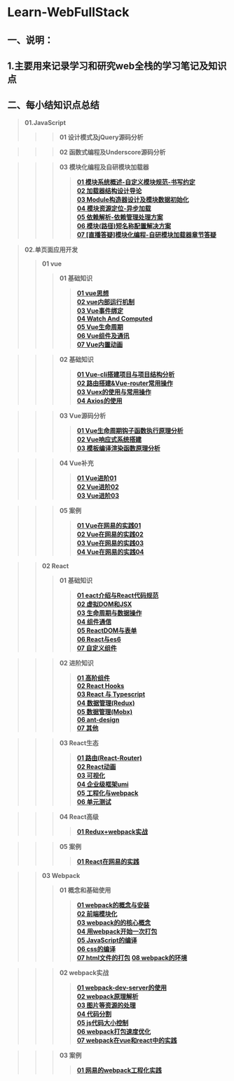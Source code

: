 # Learn-WebFullStack
## 一、说明：
## 1.主要用来记录学习和研究web全栈的学习笔记及知识点


## 二、每小结知识点总结
> **01.JavaScript**
>>> **01 设计模式及jQuery源码分析**

>>> **02 函数式编程及Underscore源码分析**

>>> **03 模块化编程及自研模块加载器**
>>>> [**01 模块系统概述-自定义模块规范-书写约定**](https://github.com/lotosv2010/Learn-WebFullStack/blob/master/docs/Markdown/02-JavaScript/03-%E6%A8%A1%E5%9D%97%E5%8C%96%E7%BC%96%E7%A8%8B%E5%8F%8A%E8%87%AA%E7%A0%94%E6%A8%A1%E5%9D%97%E5%8A%A0%E8%BD%BD%E5%99%A8/01-%E6%A8%A1%E5%9D%97%E7%B3%BB%E7%BB%9F%E6%A6%82%E8%BF%B0-%E8%87%AA%E5%AE%9A%E4%B9%89%E6%A8%A1%E5%9D%97%E8%A7%84%E8%8C%83-%E4%B9%A6%E5%86%99%E7%BA%A6%E5%AE%9A.md)  
>>>> [**02 加载器结构设计导论**](https://github.com/lotosv2010/Learn-WebFullStack/blob/master/docs/Markdown/02-JavaScript/03-%E6%A8%A1%E5%9D%97%E5%8C%96%E7%BC%96%E7%A8%8B%E5%8F%8A%E8%87%AA%E7%A0%94%E6%A8%A1%E5%9D%97%E5%8A%A0%E8%BD%BD%E5%99%A8/02-%E5%8A%A0%E8%BD%BD%E5%99%A8%E7%BB%93%E6%9E%84%E8%AE%BE%E8%AE%A1%E5%AF%BC%E8%AE%BA.md)  
>>>> [**03 Module构造器设计及模块数据初始化**](https://github.com/lotosv2010/Learn-WebFullStack/blob/master/docs/Markdown/02-JavaScript/03-%E6%A8%A1%E5%9D%97%E5%8C%96%E7%BC%96%E7%A8%8B%E5%8F%8A%E8%87%AA%E7%A0%94%E6%A8%A1%E5%9D%97%E5%8A%A0%E8%BD%BD%E5%99%A8/03-Module%E6%9E%84%E9%80%A0%E5%99%A8%E8%AE%BE%E8%AE%A1%E5%8F%8A%E6%A8%A1%E5%9D%97%E6%95%B0%E6%8D%AE%E5%88%9D%E5%A7%8B%E5%8C%96.md)  
>>>> [**04 模块资源定位-异步加载**](https://github.com/lotosv2010/Learn-WebFullStack/blob/master/docs/Markdown/02-JavaScript/03-%E6%A8%A1%E5%9D%97%E5%8C%96%E7%BC%96%E7%A8%8B%E5%8F%8A%E8%87%AA%E7%A0%94%E6%A8%A1%E5%9D%97%E5%8A%A0%E8%BD%BD%E5%99%A8/04-%E6%A8%A1%E5%9D%97%E8%B5%84%E6%BA%90%E5%AE%9A%E4%BD%8D-%E5%BC%82%E6%AD%A5%E5%8A%A0%E8%BD%BD.md)  
>>>> [**05 依赖解析-依赖管理处理方案**](https://github.com/lotosv2010/Learn-WebFullStack/blob/master/docs/Markdown/02-JavaScript/03-%E6%A8%A1%E5%9D%97%E5%8C%96%E7%BC%96%E7%A8%8B%E5%8F%8A%E8%87%AA%E7%A0%94%E6%A8%A1%E5%9D%97%E5%8A%A0%E8%BD%BD%E5%99%A8/05-%E4%BE%9D%E8%B5%96%E8%A7%A3%E6%9E%90-%E4%BE%9D%E8%B5%96%E7%AE%A1%E7%90%86%E5%A4%84%E7%90%86%E6%96%B9%E6%A1%88.md)  
>>>> [**06 模块(路径)短名称配置解决方案**](https://github.com/lotosv2010/Learn-WebFullStack/blob/master/docs/Markdown/02-JavaScript/03-%E6%A8%A1%E5%9D%97%E5%8C%96%E7%BC%96%E7%A8%8B%E5%8F%8A%E8%87%AA%E7%A0%94%E6%A8%A1%E5%9D%97%E5%8A%A0%E8%BD%BD%E5%99%A8/06-%E6%A8%A1%E5%9D%97(%E8%B7%AF%E5%BE%84)%E7%9F%AD%E5%90%8D%E7%A7%B0%E9%85%8D%E7%BD%AE%E8%A7%A3%E5%86%B3%E6%96%B9%E6%A1%88.md)  
>>>> [**07 [直播答疑]模块化编程-自研模块加载器章节答疑**](https://github.com/lotosv2010/Learn-WebFullStack/blob/master/docs/Markdown/02-JavaScript/03-%E6%A8%A1%E5%9D%97%E5%8C%96%E7%BC%96%E7%A8%8B%E5%8F%8A%E8%87%AA%E7%A0%94%E6%A8%A1%E5%9D%97%E5%8A%A0%E8%BD%BD%E5%99%A8/07-%5B%E7%9B%B4%E6%92%AD%E7%AD%94%E7%96%91%5D%E6%A8%A1%E5%9D%97%E5%8C%96%E7%BC%96%E7%A8%8B-%E8%87%AA%E7%A0%94%E6%A8%A1%E5%9D%97%E5%8A%A0%E8%BD%BD%E5%99%A8%E7%AB%A0%E8%8A%82%E7%AD%94%E7%96%91.md)  

> **02.单页面应用开发**
>> **01 vue**
>>> **01 基础知识**
>>>> [**01 vue思想**](https://github.com/lotosv2010/Learn-WebFullStack/blob/master/docs/Markdown/03-SinglePageApp/01-Vue/01-Vue%E5%9F%BA%E7%A1%80%E7%9F%A5%E8%AF%86/01-Vue%E6%80%9D%E6%83%B3.md)  
>>>> [**02 vue内部运行机制**](https://github.com/lotosv2010/Learn-WebFullStack/blob/master/docs/Markdown/03-SinglePageApp/01-Vue/01-Vue%E5%9F%BA%E7%A1%80%E7%9F%A5%E8%AF%86/02-Vue%E5%86%85%E9%83%A8%E8%BF%90%E8%A1%8C%E6%9C%BA%E5%88%B6.md)  
>>>> [**03 Vue事件绑定**](https://github.com/lotosv2010/Learn-WebFullStack/blob/master/docs/Markdown/03-SinglePageApp/01-Vue/01-Vue%E5%9F%BA%E7%A1%80%E7%9F%A5%E8%AF%86/03-Vue%E4%BA%8B%E4%BB%B6%E7%BB%91%E5%AE%9A.md)  
>>>> [**04 Watch And Computed**](https://github.com/lotosv2010/Learn-WebFullStack/blob/master/docs/Markdown/03-SinglePageApp/01-Vue/01-Vue%E5%9F%BA%E7%A1%80%E7%9F%A5%E8%AF%86/4-Watch%20And%20Computed.md)  
>>>> [**05 Vue生命周期**](https://github.com/lotosv2010/Learn-WebFullStack/blob/master/docs/Markdown/03-SinglePageApp/01-Vue/01-Vue%E5%9F%BA%E7%A1%80%E7%9F%A5%E8%AF%86/5-Vue%E7%94%9F%E5%91%BD%E5%91%A8%E6%9C%9F.md)  
>>>> [**06 Vue组件及通讯**](https://github.com/lotosv2010/Learn-WebFullStack/blob/master/docs/Markdown/03-SinglePageApp/01-Vue/01-Vue%E5%9F%BA%E7%A1%80%E7%9F%A5%E8%AF%86/6-Vue%E7%BB%84%E4%BB%B6%E5%8F%8A%E9%80%9A%E8%AE%AF.md)  
>>>> [**07 Vue内置动画**](https://github.com/lotosv2010/Learn-WebFullStack/blob/master/docs/Markdown/03-SinglePageApp/01-Vue/01-Vue%E5%9F%BA%E7%A1%80%E7%9F%A5%E8%AF%86/7-Vue%E5%86%85%E7%BD%AE%E5%8A%A8%E7%94%BB.md)  

>>> **02 基础知识**  
>>>> [**01 Vue-cli搭建项目与项目结构分析**](https://github.com/lotosv2010/Learn-WebFullStack/blob/master/docs/Markdown/03-SinglePageApp/01-Vue/02-Vue%E8%BF%9B%E9%98%B6%E7%9F%A5%E8%AF%86/01-Vue-cli%E6%90%AD%E5%BB%BA%E9%A1%B9%E7%9B%AE%E4%B8%8E%E9%A1%B9%E7%9B%AE%E7%BB%93%E6%9E%84%E5%88%86%E6%9E%90.md)  
>>>> [**02 路由搭建&Vue-router常用操作**](https://github.com/lotosv2010/Learn-WebFullStack/blob/master/docs/Markdown/03-SinglePageApp/01-Vue/02-Vue%E8%BF%9B%E9%98%B6%E7%9F%A5%E8%AF%86/02-%E8%B7%AF%E7%94%B1%E6%90%AD%E5%BB%BA%26Vue-router%E5%B8%B8%E7%94%A8%E6%93%8D%E4%BD%9C.md)  
>>>> [**03 Vuex的使用与常用操作**](https://github.com/lotosv2010/Learn-WebFullStack/blob/master/docs/Markdown/03-SinglePageApp/01-Vue/02-Vue%E8%BF%9B%E9%98%B6%E7%9F%A5%E8%AF%86/03-Vuex%E7%9A%84%E4%BD%BF%E7%94%A8%E4%B8%8E%E5%B8%B8%E7%94%A8%E6%93%8D%E4%BD%9C.md)  
>>>> [**04 Axios的使用**](https://github.com/lotosv2010/Learn-WebFullStack/blob/master/docs/Markdown/03-SinglePageApp/01-Vue/02-Vue%E8%BF%9B%E9%98%B6%E7%9F%A5%E8%AF%86/04-Axios%E7%9A%84%E4%BD%BF%E7%94%A8.md)  

>>> **03 Vue源码分析**  
>>>> [**01 Vue生命周期钩子函数执行原理分析**](https://github.com/lotosv2010/Learn-WebFullStack/blob/master/docs/Markdown/03-SinglePageApp/01-Vue/03-Vue%E6%BA%90%E7%A0%81%E5%88%86%E6%9E%90/01-Vue%E7%94%9F%E5%91%BD%E5%91%A8%E6%9C%9F%E9%92%A9%E5%AD%90%E5%87%BD%E6%95%B0%E6%89%A7%E8%A1%8C%E5%8E%9F%E7%90%86%E5%88%86%E6%9E%90.md)  
>>>> [**02 Vue响应式系统搭建**](https://github.com/lotosv2010/Learn-WebFullStack/blob/master/docs/Markdown/03-SinglePageApp/01-Vue/03-Vue%E6%BA%90%E7%A0%81%E5%88%86%E6%9E%90/02-Vue%E5%93%8D%E5%BA%94%E5%BC%8F%E7%B3%BB%E7%BB%9F%E6%90%AD%E5%BB%BA.md)  
>>>> [**03 模板编译渲染函数原理分析**](https://github.com/lotosv2010/Learn-WebFullStack/blob/master/docs/Markdown/03-SinglePageApp/01-Vue/03-Vue%E6%BA%90%E7%A0%81%E5%88%86%E6%9E%90/03-Vue%20%E6%A8%A1%E6%9D%BF%E7%BC%96%E8%AF%91%E6%B8%B2%E6%9F%93%E5%87%BD%E6%95%B0%E5%8E%9F%E7%90%86%E5%88%86%E6%9E%90.md)

>>> **04 Vue补充**  
>>>> [**01 Vue进阶01**](https://github.com/lotosv2010/Learn-WebFullStack/blob/master/docs/Markdown/03-SinglePageApp/01-Vue/04-Vue%E8%A1%A5%E5%85%85/01-Vue%E8%BF%9B%E9%98%B601.md)  
>>>> [**02 Vue进阶02**](https://github.com/lotosv2010/Learn-WebFullStack/blob/master/docs/Markdown/03-SinglePageApp/01-Vue/04-Vue%E8%A1%A5%E5%85%85/02-Vue%E8%BF%9B%E9%98%B602.md)  
>>>> [**03 Vue进阶03**](https://github.com/lotosv2010/Learn-WebFullStack/blob/master/docs/Markdown/03-SinglePageApp/01-Vue/04-Vue%E8%A1%A5%E5%85%85/03-Vue%E8%BF%9B%E9%98%B603.md)

>>> **05 案例**  
>>>> [**01 Vue在网易的实践01**](https://github.com/lotosv2010/Learn-WebFullStack/blob/master/docs/Markdown/03-SinglePageApp/01-Vue/05-%E6%A1%88%E4%BE%8B/01-Vue%E5%9C%A8%E7%BD%91%E6%98%93%E7%9A%84%E5%AE%9E%E8%B7%B501.md)  
>>>> [**02 Vue在网易的实践02**](https://github.com/lotosv2010/Learn-WebFullStack/blob/master/docs/Markdown/03-SinglePageApp/01-Vue/05-%E6%A1%88%E4%BE%8B/02-Vue%E5%9C%A8%E7%BD%91%E6%98%93%E7%9A%84%E5%AE%9E%E8%B7%B502.md)  
>>>> [**03 Vue在网易的实践03**](https://github.com/lotosv2010/Learn-WebFullStack/blob/master/docs/Markdown/03-SinglePageApp/01-Vue/05-%E6%A1%88%E4%BE%8B/03-Vue%E5%9C%A8%E7%BD%91%E6%98%93%E7%9A%84%E5%AE%9E%E8%B7%B503.md)  
>>>> [**04 Vue在网易的实践04**](https://github.com/lotosv2010/Learn-WebFullStack/blob/master/docs/Markdown/03-SinglePageApp/01-Vue/05-%E6%A1%88%E4%BE%8B/04-Vue%E5%9C%A8%E7%BD%91%E6%98%93%E7%9A%84%E5%AE%9E%E8%B7%B504.md)

>> **02 React**
>>> **01 基础知识**
>>>> [**01 eact介绍与React代码规范**](https://github.com/lotosv2010/Learn-WebFullStack/blob/master/docs/Markdown/03-SinglePageApp/02-React/01-React%E5%9F%BA%E7%A1%80/01-React%E4%BB%8B%E7%BB%8D%E4%B8%8EReact%E4%BB%A3%E7%A0%81%E8%A7%84%E8%8C%83.md)  
>>>> [**02 虚拟DOM和JSX**](https://github.com/lotosv2010/Learn-WebFullStack/blob/master/docs/Markdown/03-SinglePageApp/02-React/01-React%E5%9F%BA%E7%A1%80/02-%E8%99%9A%E6%8B%9FDOM%E5%92%8CJSX.md)  
>>>> [**03 生命周期与数据操作**](https://github.com/lotosv2010/Learn-WebFullStack/blob/master/docs/Markdown/03-SinglePageApp/02-React/01-React%E5%9F%BA%E7%A1%80/03-%E7%94%9F%E5%91%BD%E5%91%A8%E6%9C%9F%E4%B8%8E%E6%95%B0%E6%8D%AE%E6%93%8D%E4%BD%9C.md)  
>>>> [**04 组件通信**](https://github.com/lotosv2010/Learn-WebFullStack/blob/master/docs/Markdown/03-SinglePageApp/02-React/01-React%E5%9F%BA%E7%A1%80/04-%E7%BB%84%E4%BB%B6%E9%80%9A%E4%BF%A1.md)  
>>>> [**05 ReactDOM与表单**](https://github.com/lotosv2010/Learn-WebFullStack/blob/master/docs/Markdown/03-SinglePageApp/02-React/01-React%E5%9F%BA%E7%A1%80/05-ReactDOM%E4%B8%8E%E8%A1%A8%E5%8D%95.md)  
>>>> [**06 React与es6**](https://github.com/lotosv2010/Learn-WebFullStack/blob/master/docs/Markdown/03-SinglePageApp/02-React/01-React%E5%9F%BA%E7%A1%80/06-React%E4%B8%8Ees6.md)  
>>>> [**07 自定义组件**](https://github.com/lotosv2010/Learn-WebFullStack/blob/master/docs/Markdown/03-SinglePageApp/02-React/01-React%E5%9F%BA%E7%A1%80/07-%E8%87%AA%E5%AE%9A%E4%B9%89%E7%BB%84%E4%BB%B6.md)

>>> **02 进阶知识**
>>>> [**01 高阶组件**](https://github.com/lotosv2010/Learn-WebFullStack/blob/master/docs/Markdown/03-SinglePageApp/02-React/02-%E8%BF%9B%E9%98%B6%E7%9F%A5%E8%AF%86/01-%E9%AB%98%E9%98%B6%E7%BB%84%E4%BB%B6.md)  
>>>> [**02 React Hooks**](https://github.com/lotosv2010/Learn-WebFullStack/blob/master/docs/Markdown/03-SinglePageApp/02-React/02-%E8%BF%9B%E9%98%B6%E7%9F%A5%E8%AF%86/02-React%20Hooks.md)  
>>>> [**03 React 与 Typescript**](https://github.com/lotosv2010/Learn-WebFullStack/blob/master/docs/Markdown/03-SinglePageApp/02-React/02-%E8%BF%9B%E9%98%B6%E7%9F%A5%E8%AF%86/03-React%20%E4%B8%8E%20Typescript.md)  
>>>> [**04 数据管理(Redux)**](https://github.com/lotosv2010/Learn-WebFullStack/blob/master/docs/Markdown/03-SinglePageApp/02-React/02-%E8%BF%9B%E9%98%B6%E7%9F%A5%E8%AF%86/04-%E6%95%B0%E6%8D%AE%E7%AE%A1%E7%90%86(Redux).md)  
>>>> [**05 数据管理(Mobx)**](https://github.com/lotosv2010/Learn-WebFullStack/blob/master/docs/Markdown/03-SinglePageApp/02-React/02-%E8%BF%9B%E9%98%B6%E7%9F%A5%E8%AF%86/05-%E6%95%B0%E6%8D%AE%E7%AE%A1%E7%90%86(Mobx).md)  
>>>> [**06 ant-design**](https://github.com/lotosv2010/Learn-WebFullStack/blob/master/docs/Markdown/03-SinglePageApp/02-React/02-%E8%BF%9B%E9%98%B6%E7%9F%A5%E8%AF%86/06-ant-design.md)  
>>>> [**07 其他**](https://github.com/lotosv2010/Learn-WebFullStack/blob/master/docs/Markdown/03-SinglePageApp/02-React/02-%E8%BF%9B%E9%98%B6%E7%9F%A5%E8%AF%86/07-%E5%85%B6%E4%BB%96.md)

>>> **03 React生态**
>>>> [**01 路由(React-Router)**](https://github.com/lotosv2010/Learn-WebFullStack/blob/master/docs/Markdown/03-SinglePageApp/02-React/03-React%E7%94%9F%E6%80%81/01-%E8%B7%AF%E7%94%B1(React-Router).md)  
>>>> [**02 React动画**](https://github.com/lotosv2010/Learn-WebFullStack/blob/master/docs/Markdown/03-SinglePageApp/02-React/03-React%E7%94%9F%E6%80%81/02-React%E5%8A%A8%E7%94%BB.md)  
>>>> [**03 可视化**](https://github.com/lotosv2010/Learn-WebFullStack/blob/master/docs/Markdown/03-SinglePageApp/02-React/03-React%E7%94%9F%E6%80%81/03-%E5%8F%AF%E8%A7%86%E5%8C%96.md)  
>>>> [**04 企业级框架umi**](https://github.com/lotosv2010/Learn-WebFullStack/blob/master/docs/Markdown/03-SinglePageApp/02-React/03-React%E7%94%9F%E6%80%81/04-%E4%BC%81%E4%B8%9A%E7%BA%A7%E6%A1%86%E6%9E%B6umi%20.md)  
>>>> [**05 工程化与webpack**](https://github.com/lotosv2010/Learn-WebFullStack/blob/master/docs/Markdown/03-SinglePageApp/02-React/03-React生态/05-工程化与webpack.md)  
>>>> [**06 单元测试**](https://github.com/lotosv2010/Learn-WebFullStack/blob/master/docs/Markdown/03-SinglePageApp/02-React/03-React%E7%94%9F%E6%80%81/06-%E5%8D%95%E5%85%83%E6%B5%8B%E8%AF%95.md)  

>>> **04 React高级**
>>>> [**01 Redux+webpack实战**](https://github.com/lotosv2010/Learn-WebFullStack/blob/master/docs/Markdown/03-SinglePageApp/02-React/04-React%E9%AB%98%E7%BA%A7/01-React%2BReact-router%2BRedux%2Bwebpack%E5%AE%9E%E6%88%98.md)

>>> **05 案例**
>>>> [**01 React在网易的实践**](https://github.com/lotosv2010/Learn-WebFullStack/blob/master/docs/Markdown/03-SinglePageApp/02-React/05-%E6%A1%88%E4%BE%8B/01-React%E5%9C%A8%E7%BD%91%E6%98%93%E7%9A%84%E5%AE%9E%E8%B7%B5.md)

>> **03 Webpack**
>>> **01 概念和基础使用**
>>>> [**01 webpack的概念与安装**](https://github.com/lotosv2010/Learn-WebFullStack/blob/master/docs/Markdown/03-SinglePageApp/03-webpack/01-webpack%E7%9A%84%E6%A6%82%E5%BF%B5%E5%92%8C%E5%9F%BA%E7%A1%80%E4%BD%BF%E7%94%A8/01-webpack%E7%9A%84%E6%A6%82%E5%BF%B5%E4%B8%8E%E5%AE%89%E8%A3%85.md)  
>>>> [**02 前端模块化**](https://github.com/lotosv2010/Learn-WebFullStack/blob/master/docs/Markdown/03-SinglePageApp/03-webpack/01-webpack%E7%9A%84%E6%A6%82%E5%BF%B5%E5%92%8C%E5%9F%BA%E7%A1%80%E4%BD%BF%E7%94%A8/02-%E5%89%8D%E7%AB%AF%E6%A8%A1%E5%9D%97%E5%8C%96.md)  
>>>> [**03 webpack的的核心概念**](https://github.com/lotosv2010/Learn-WebFullStack/blob/master/docs/Markdown/03-SinglePageApp/03-webpack/01-webpack%E7%9A%84%E6%A6%82%E5%BF%B5%E5%92%8C%E5%9F%BA%E7%A1%80%E4%BD%BF%E7%94%A8/03-webpack%E7%9A%84%E7%9A%84%E6%A0%B8%E5%BF%83%E6%A6%82%E5%BF%B5.md)  
>>>> [**04 用webpack开始一次打包**](https://github.com/lotosv2010/Learn-WebFullStack/blob/master/docs/Markdown/03-SinglePageApp/03-webpack/01-webpack%E7%9A%84%E6%A6%82%E5%BF%B5%E5%92%8C%E5%9F%BA%E7%A1%80%E4%BD%BF%E7%94%A8/04-%E7%94%A8webpack%E5%BC%80%E5%A7%8B%E4%B8%80%E6%AC%A1%E6%89%93%E5%8C%85.md)  
>>>> [**05 JavaScript的编译**](https://github.com/lotosv2010/Learn-WebFullStack/blob/master/docs/Markdown/03-SinglePageApp/03-webpack/01-webpack%E7%9A%84%E6%A6%82%E5%BF%B5%E5%92%8C%E5%9F%BA%E7%A1%80%E4%BD%BF%E7%94%A8/05-JavaScript%E7%9A%84%E7%BC%96%E8%AF%91.md)  
>>>> [**06 css的编译**](https://github.com/lotosv2010/Learn-WebFullStack/blob/master/docs/Markdown/03-SinglePageApp/03-webpack/01-webpack%E7%9A%84%E6%A6%82%E5%BF%B5%E5%92%8C%E5%9F%BA%E7%A1%80%E4%BD%BF%E7%94%A8/06-css%E7%9A%84%E7%BC%96%E8%AF%91.md)  
>>>> [**07 html文件的打包**](https://github.com/lotosv2010/Learn-WebFullStack/blob/master/docs/Markdown/03-SinglePageApp/03-webpack/01-webpack%E7%9A%84%E6%A6%82%E5%BF%B5%E5%92%8C%E5%9F%BA%E7%A1%80%E4%BD%BF%E7%94%A8/07-html%E6%96%87%E4%BB%B6%E7%9A%84%E6%89%93%E5%8C%85.md)
>>>> [**08 webpack的环境**](https://github.com/lotosv2010/Learn-WebFullStack/blob/master/docs/Markdown/03-SinglePageApp/03-webpack/01-webpack%E7%9A%84%E6%A6%82%E5%BF%B5%E5%92%8C%E5%9F%BA%E7%A1%80%E4%BD%BF%E7%94%A8/08-webpack%E7%9A%84%E7%8E%AF%E5%A2%83.md)

>>> **02 webpack实战**
>>>> [**01 webpack-dev-server的使用**](https://github.com/lotosv2010/Learn-WebFullStack/blob/master/docs/Markdown/03-SinglePageApp/03-webpack/02-webpack%E5%AE%9E%E6%88%98/01-webpack-dev-server%E7%9A%84%E4%BD%BF%E7%94%A8.md)  
>>>> [**02 webpack原理解析**](https://github.com/lotosv2010/Learn-WebFullStack/blob/master/docs/Markdown/03-SinglePageApp/03-webpack/02-webpack%E5%AE%9E%E6%88%98/02-webpack%E5%8E%9F%E7%90%86%E8%A7%A3%E6%9E%90.md)  
>>>> [**03 图片等资源的处理**](https://github.com/lotosv2010/Learn-WebFullStack/blob/master/docs/Markdown/03-SinglePageApp/03-webpack/02-webpack%E5%AE%9E%E6%88%98/03-%E5%9B%BE%E7%89%87%E7%AD%89%E8%B5%84%E6%BA%90%E7%9A%84%E5%A4%84%E7%90%86.md)  
>>>> [**04 代码分割**](https://github.com/lotosv2010/Learn-WebFullStack/blob/master/docs/Markdown/03-SinglePageApp/03-webpack/02-webpack%E5%AE%9E%E6%88%98/04-%E4%BB%A3%E7%A0%81%E5%88%86%E5%89%B2.md)  
>>>> [**05 js代码大小控制**](https://github.com/lotosv2010/Learn-WebFullStack/blob/master/docs/Markdown/03-SinglePageApp/03-webpack/02-webpack%E5%AE%9E%E6%88%98/05-js%E4%BB%A3%E7%A0%81%E5%A4%A7%E5%B0%8F%E6%8E%A7%E5%88%B6.md)  
>>>> [**06 webpack打包速度优化**](https://github.com/lotosv2010/Learn-WebFullStack/blob/master/docs/Markdown/03-SinglePageApp/03-webpack/02-webpack%E5%AE%9E%E6%88%98/06-webpack%E6%89%93%E5%8C%85%E9%80%9F%E5%BA%A6%E4%BC%98%E5%8C%96.md)  
>>>> [**07 webpack在vue和react中的实践**](https://github.com/lotosv2010/Learn-WebFullStack/blob/master/docs/Markdown/03-SinglePageApp/03-webpack/02-webpack%E5%AE%9E%E6%88%98/07-webpack%E5%9C%A8vue%E5%92%8Creact%E4%B8%AD%E7%9A%84%E5%AE%9E%E8%B7%B5.md)

>>> **03 案例**
>>>> [**01 网易的webpack工程化实践**](https://github.com/lotosv2010/Learn-WebFullStack/blob/master/docs/Markdown/03-SinglePageApp/03-webpack/03-%E6%A1%88%E4%BE%8B/01-%E7%BD%91%E6%98%93%E7%9A%84webpack%E5%B7%A5%E7%A8%8B%E5%8C%96%E5%AE%9E%E8%B7%B5.md)  
